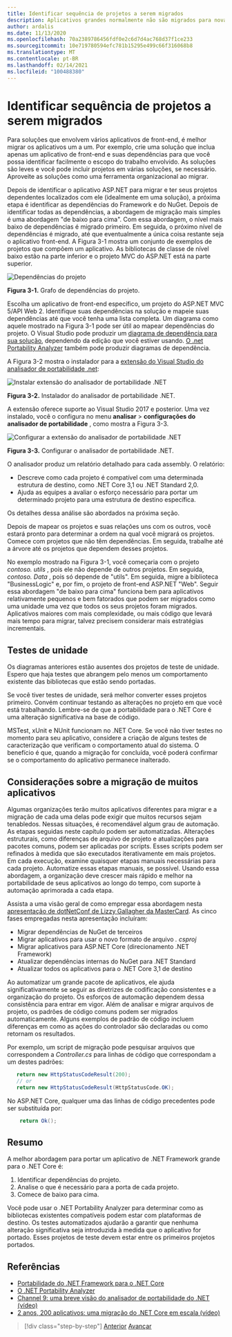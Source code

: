 ```yaml
---
title: Identificar sequência de projetos a serem migrados
description: Aplicativos grandes normalmente não são migrados para novas plataformas, tudo de uma só vez, mas em uma série de etapas menores. Saiba como planejar as etapas para migrar um aplicativo MVC ASP.NET para ASP.NET Core.
author: ardalis
ms.date: 11/13/2020
ms.openlocfilehash: 70a2389786456fdf0e2c6d7d4ac768d37f1ce233
ms.sourcegitcommit: 10e719780594efc781b15295e499c66f316068b8
ms.translationtype: MT
ms.contentlocale: pt-BR
ms.lasthandoff: 02/14/2021
ms.locfileid: "100488380"
---
```

# <a name="identify-sequence-of-projects-to-migrate"></a>Identificar sequência de projetos a serem migrados

Para soluções que envolvem vários aplicativos de front-end, é melhor migrar os aplicativos um a um. Por exemplo, crie uma solução que inclua apenas um aplicativo de front-end e suas dependências para que você possa identificar facilmente o escopo do trabalho envolvido. As soluções são leves e você pode incluir projetos em várias soluções, se necessário. Aproveite as soluções como uma ferramenta organizacional ao migrar.

Depois de identificar o aplicativo ASP.NET para migrar e ter seus projetos dependentes localizados com ele (idealmente em uma solução), a próxima etapa é identificar as dependências do Framework e do NuGet. Depois de identificar todas as dependências, a abordagem de migração mais simples é uma abordagem "de baixo para cima". Com essa abordagem, o nível mais baixo de dependências é migrado primeiro. Em seguida, o próximo nível de dependências é migrado, até que eventualmente a única coisa restante seja o aplicativo front-end. A Figura 3-1 mostra um conjunto de exemplos de projetos que compõem um aplicativo. As bibliotecas de classe de nível baixo estão na parte inferior e o projeto MVC do ASP.NET está na parte superior.

![Dependências do projeto](./media/Figure3-1.png)

**Figura 3-1.** Grafo de dependências do projeto.

Escolha um aplicativo de front-end específico, um projeto do ASP.NET MVC 5/API Web 2. Identifique suas dependências na solução e mapeie suas dependências até que você tenha uma lista completa. Um diagrama como aquele mostrado na Figura 3-1 pode ser útil ao mapear dependências do projeto. O Visual Studio pode produzir um [diagrama de dependência para sua solução](https://docs.microsoft.com/visualstudio/modeling/create-layer-diagrams-from-your-code), dependendo da edição que você estiver usando. [O .net Portability Analyzer](https://docs.microsoft.com/dotnet/standard/analyzers/portability-analyzer) também pode produzir diagramas de dependência.

A Figura 3-2 mostra o instalador para a [extensão do Visual Studio do analisador de portabilidade .net](https://marketplace.visualstudio.com/items?itemName=ConnieYau.NETPortabilityAnalyzer):

![Instalar extensão do analisador de portabilidade .NET](./media/Figure3-2.png)

**Figura 3-2.** Instalador do analisador de portabilidade .NET.

A extensão oferece suporte ao Visual Studio 2017 e posterior. Uma vez instalado, você o configura no menu **analisar**  >  **configurações do analisador de portabilidade** , como mostra a Figura 3-3.

![Configurar a extensão do analisador de portabilidade .NET](./media/Figure3-3.png)

**Figura 3-3.** Configurar o analisador de portabilidade .NET.

O analisador produz um relatório detalhado para cada assembly. O relatório:

* Descreve como cada projeto é compatível com uma determinada estrutura de destino, como .NET Core 3,1 ou .NET Standard 2,0.
* Ajuda as equipes a avaliar o esforço necessário para portar um determinado projeto para uma estrutura de destino específica.

Os detalhes dessa análise são abordados na próxima seção.

Depois de mapear os projetos e suas relações uns com os outros, você estará pronto para determinar a ordem na qual você migrará os projetos. Comece com projetos que não têm dependências. Em seguida, trabalhe até a árvore até os projetos que dependem desses projetos.

No exemplo mostrado na Figura 3-1, você começaria com o projeto *contoso. utils* , pois ele não depende de outros projetos. Em seguida, *contoso. Data* , pois só depende de "utils". Em seguida, migre a biblioteca "BusinessLogic" e, por fim, o projeto de front-end ASP.NET "Web". Seguir essa abordagem "de baixo para cima" funciona bem para aplicativos relativamente pequenos e bem fatorados que podem ser migrados como uma unidade uma vez que todos os seus projetos foram migrados. Aplicativos maiores com mais complexidade, ou mais código que levará mais tempo para migrar, talvez precisem considerar mais estratégias incrementais.

## <a name="unit-tests"></a>Testes de unidade

Os diagramas anteriores estão ausentes dos projetos de teste de unidade. Espero que haja testes que abrangem pelo menos um comportamento existente das bibliotecas que estão sendo portadas.

Se você tiver testes de unidade, será melhor converter esses projetos primeiro. Convém continuar testando as alterações no projeto em que você está trabalhando. Lembre-se de que a portabilidade para o .NET Core é uma alteração significativa na base de código.

MSTest, xUnit e NUnit funcionam no .NET Core. Se você não tiver testes no momento para seu aplicativo, considere a criação de alguns testes de caracterização que verificam o comportamento atual do sistema. O benefício é que, quando a migração for concluída, você poderá confirmar se o comportamento do aplicativo permanece inalterado.

## <a name="considerations-for-migrating-many-apps"></a>Considerações sobre a migração de muitos aplicativos

Algumas organizações terão muitos aplicativos diferentes para migrar e a migração de cada uma delas pode exigir que muitos recursos sejam tenabledos. Nessas situações, é recomendável algum grau de automação. As etapas seguidas neste capítulo podem ser automatizadas. Alterações estruturais, como diferenças de arquivo de projeto e atualizações para pacotes comuns, podem ser aplicadas por scripts. Esses scripts podem ser refinados à medida que são executados iterativamente em mais projetos. Em cada execução, examine quaisquer etapas manuais necessárias para cada projeto. Automatize essas etapas manuais, se possível. Usando essa abordagem, a organização deve crescer mais rápido e melhor na portabilidade de seus aplicativos ao longo do tempo, com suporte à automação aprimorada a cada etapa.

Assista a uma visão geral de como empregar essa abordagem nesta [apresentação de dotNetConf de Lizzy Gallagher da MasterCard](https://www.youtube.com/watch?v=C-2haqb60No). As cinco fases empregadas nesta apresentação incluíram:

- Migrar dependências de NuGet de terceiros
- Migrar aplicativos para usar o novo formato de arquivo *. csproj*
- Migrar aplicativos para ASP.NET Core (direcionamento .NET Framework)
- Atualizar dependências internas do NuGet para .NET Standard
- Atualizar todos os aplicativos para o .NET Core 3,1 de destino

Ao automatizar um grande pacote de aplicativos, ele ajuda significativamente se seguir as diretrizes de codificação consistentes e a organização do projeto. Os esforços de automação dependem dessa consistência para entrar em vigor. Além de analisar e migrar arquivos de projeto, os padrões de código comuns podem ser migrados automaticamente. Alguns exemplos de padrão de código incluem diferenças em como as ações do controlador são declaradas ou como retornam os resultados.

Por exemplo, um script de migração pode pesquisar arquivos que correspondem a *Controller.cs* para linhas de código que correspondam a um destes padrões:

```csharp
   return new HttpStatusCodeResult(200);
   // or
   return new HttpStatusCodeResult(HttpStatusCode.OK);
```

No ASP.NET Core, qualquer uma das linhas de código precedentes pode ser substituída por:

```csharp
    return Ok();
```

## <a name="summary"></a>Resumo

A melhor abordagem para portar um aplicativo de .NET Framework grande para o .NET Core é:

1. Identificar dependências do projeto.
1. Analise o que é necessário para a porta de cada projeto.
1. Comece de baixo para cima.

Você pode usar o .NET Portability Analyzer para determinar como as bibliotecas existentes compatíveis podem estar com plataformas de destino. Os testes automatizados ajudarão a garantir que nenhuma alteração significativa seja introduzida à medida que o aplicativo for portado. Esses projetos de teste devem estar entre os primeiros projetos portados.

## <a name="references"></a>Referências

- [Portabilidade do .NET Framework para o .NET Core](https://docs.microsoft.com/dotnet/core/porting/)
- [O .NET Portability Analyzer](https://docs.microsoft.com/dotnet/standard/analyzers/portability-analyzer)
- [Channel 9: uma breve visão do analisador de portabilidade do .NET (vídeo)](https://channel9.msdn.com/Blogs/Seth-Juarez/A-Brief-Look-at-the-NET-Portability-Analyzer)
- [2 anos, 200 aplicativos: uma migração do .NET Core em escala (vídeo)](https://www.youtube.com/watch?v=C-2haqb60No)

>[!div class="step-by-step"]
>[Anterior](migrate-large-solutions.md) 
> [Avançar](understand-update-dependencies.md)
